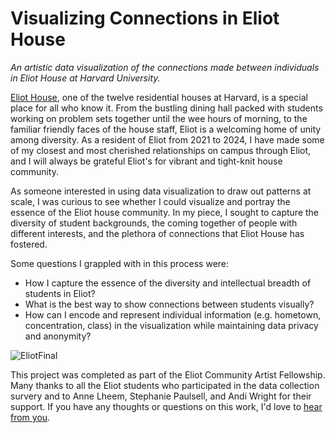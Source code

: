 # Visualizing Connections in Eliot House
_An artistic data visualization of the connections made between individuals in Eliot House at Harvard University._

[Eliot House](https://eliot.harvard.edu/), one of the twelve residential houses at Harvard, is a special place for all who know it. From the bustling dining hall packed with students working on problem sets together until the wee hours of morning, to the familiar friendly faces of the house staff, Eliot is a welcoming home of unity among diversity. As a resident of Eliot from 2021 to 2024, I have made some of my closest and most cherished relationships on campus through Eliot, and I will always be grateful Eliot's for vibrant and tight-knit house community.

As someone interested in using data visualization to draw out patterns at scale, I was curious to see whether I could visualize and portray the essence of the Eliot house community. In my piece, I sought to capture the diversity of student backgrounds, the coming together of people with different interests, and the plethora of connections that Eliot House has fostered.

Some questions I grappled with in this process were:
- How I capture the essence of the diversity and intellectual breadth of students in Eliot?
- What is the best way to show connections between students visually?
- How can I encode and represent individual information (e.g. hometown, concentration, class) in the visualization while maintaining data privacy and anonymity?

![EliotFinal](EliotFinal.png)

This project was completed as part of the Eliot Community Artist Fellowship. Many thanks to all the Eliot students who participated in the data collection survery and to Anne Lheem, Stephanie Paulsell, and Andi Wright for their support. If you have any thoughts or questions on this work, I'd love to [hear from you]("mailto:cynthiachen@college.harvard.edu").
